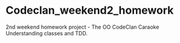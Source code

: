 # Codeclan_weekend2_homework
2nd weekend homework project - The OO CodeClan Caraoke
Understanding classes and TDD.

